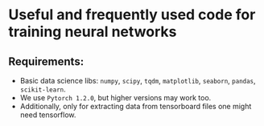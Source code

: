 # Useful and frequently used code for training neural networks


## Requirements:
* Basic data science libs: `numpy`, `scipy`, `tqdm`, `matplotlib`, `seaborn`, `pandas`, `scikit-learn`.
* We use `Pytorch 1.2.0`, but higher versions may work too.
* Additionally, only for extracting data from tensorboard files one might need tensorflow.
